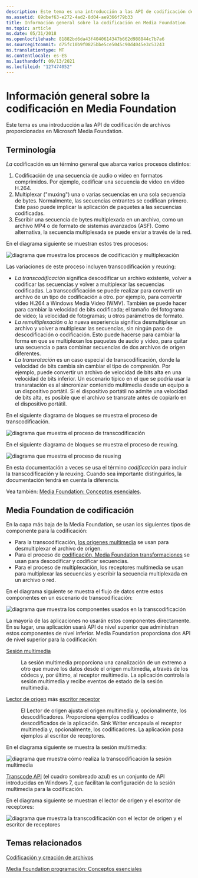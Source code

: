 ```yaml
---
description: Este tema es una introducción a las API de codificación de archivos proporcionadas en Microsoft Media Foundation.
ms.assetid: 69dbef63-e272-4ad2-8d04-ae9366f79b33
title: Información general sobre la codificación en Media Foundation
ms.topic: article
ms.date: 05/31/2018
ms.openlocfilehash: 81882bd6da43f4040614347b662d988844c7b7a6
ms.sourcegitcommit: d75fc10b9f0825bbe5ce5045c90d4045e3c53243
ms.translationtype: MT
ms.contentlocale: es-ES
ms.lasthandoff: 09/13/2021
ms.locfileid: "127474052"
---
```

# <a name="overview-of-encoding-in-media-foundation"></a>Información general sobre la codificación en Media Foundation

Este tema es una introducción a las API de codificación de archivos proporcionadas en Microsoft Media Foundation.

## <a name="terminology"></a>Terminología

*La* codificación es un término general que abarca varios procesos distintos:

1.  Codificación de una secuencia de audio o vídeo en formatos comprimidos. Por ejemplo, codificar una secuencia de vídeo en vídeo H.264.
2.  Multiplexar ("muxing") una o varias secuencias en una sola secuencia de bytes. Normalmente, las secuencias entrantes se codifican primero. Este paso puede implicar la aplicación de paquetes a las secuencias codificadas.
3.  Escribir una secuencia de bytes multiplexada en un archivo, como un archivo MP4 o de formato de sistemas avanzados (ASF). Como alternativa, la secuencia multiplexada se puede enviar a través de la red.

En el diagrama siguiente se muestran estos tres procesos:

![diagrama que muestra los procesos de codificación y multiplexación](images/encoding03.png)

Las variaciones de este proceso incluyen transcodificación y reuxing:

-   *La transcodificación* significa descodificar un archivo existente, volver a codificar las secuencias y volver a multiplexar las secuencias codificadas. La transcodificación se puede realizar para convertir un archivo de un tipo de codificación a otro. por ejemplo, para convertir vídeo H.264 a Windows Media Video (WMV). También se puede hacer para cambiar la velocidad de bits codificada; el tamaño del fotograma de vídeo; la velocidad de fotogramas; u otros parámetros de formato.
-   *La remultiplexación* o *la* nueva experiencia significa desmultiplexar un archivo y volver a multiplexar las secuencias, sin ningún paso de descodificación o codificación. Esto puede hacerse para cambiar la forma en que se multiplexan los paquetes de audio y vídeo, para quitar una secuencia o para combinar secuencias de dos archivos de origen diferentes.
-   *La transratación* es un caso especial de transcodificación, donde la velocidad de bits cambia sin cambiar el tipo de compresión. Por ejemplo, puede convertir un archivo de velocidad de bits alta en una velocidad de bits inferior. Un escenario típico en el que se podría usar la transratación es al sincronizar contenido multimedia desde un equipo a un dispositivo portátil. Si el dispositivo portátil no admite una velocidad de bits alta, es posible que el archivo se transrate antes de copiarlo en el dispositivo portátil.

En el siguiente diagrama de bloques se muestra el proceso de transcodificación.

![diagrama que muestra el proceso de transcodificación](images/encoding05.png)

En el siguiente diagrama de bloques se muestra el proceso de reuxing.

![diagrama que muestra el proceso de reuxing](images/encoding06.png)

En esta documentación a veces se usa el término *codificación* para incluir la transcodificación y la reuxing. Cuando sea importante distinguirlos, la documentación tendrá en cuenta la diferencia.

Vea también: [Media Foundation: Conceptos esenciales](media-foundation-programming--essential-concepts.md).

## <a name="media-foundation-encoding-architecture"></a>Media Foundation de codificación

En la capa más baja de la Media Foundation, se usan los siguientes tipos de componente para la codificación:

-   Para la transcodificación, [los orígenes multimedia](media-sources.md) se usan para desmultiplexar el archivo de origen.
-   Para el proceso de [codificación, Media Foundation transformaciones](media-foundation-transforms.md) se usan para descodificar y codificar secuencias.
-   Para el proceso de [](media-sinks.md) multiplexación, los receptores multimedia se usan para multiplexar las secuencias y escribir la secuencia multiplexada en un archivo o red.

En el diagrama siguiente se muestra el flujo de datos entre estos componentes en un escenario de transcodificación:

![diagrama que muestra los componentes usados en la transcodificación](images/encoding04.png)

La mayoría de las aplicaciones no usarán estos componentes directamente. En su lugar, una aplicación usará API de nivel superior que administran estos componentes de nivel inferior. Media Foundation proporciona dos API de nivel superior para la codificación:

<dl> <dt>

<span id="Media_Session"></span><span id="media_session"></span><span id="MEDIA_SESSION"></span>[Sesión multimedia](media-session.md)
</dt> <dd>

La sesión multimedia proporciona una canalización de un extremo a otro que mueve los datos desde el origen multimedia, a través de los códecs y, por último, al receptor multimedia. La aplicación controla la sesión multimedia y recibe eventos de estado de la sesión multimedia.

</dd> <dt>

<span id="Source_Reader_plus_Sink_Writer"></span><span id="source_reader_plus_sink_writer"></span><span id="SOURCE_READER_PLUS_SINK_WRITER"></span>[Lector de origen](source-reader.md) más [escritor receptor](sink-writer.md)
</dt> <dd>

El Lector de origen ajusta el origen multimedia y, opcionalmente, los descodificadores. Proporciona ejemplos codificados o descodificados de la aplicación. Sink Writer encapsula el receptor multimedia y, opcionalmente, los codificadores. La aplicación pasa ejemplos al escritor de receptores.

</dd> </dl>

En el diagrama siguiente se muestra la sesión multimedia:

![diagrama que muestra cómo realiza la transcodificación la sesión multimedia](images/encoding01.png)

[Transcode API](transcode-api.md) (el cuadro sombreado azul) es un conjunto de API introducidas en Windows 7, que facilitan la configuración de la sesión multimedia para la codificación.

En el diagrama siguiente se muestran el lector de origen y el escritor de receptores:

![diagrama que muestra la transcodificación con el lector de origen y el escritor de receptores](images/encoding02.png)

## <a name="related-topics"></a>Temas relacionados

<dl> <dt>

[Codificación y creación de archivos](encoding-and-file-authoring.md)
</dt> <dt>

[Media Foundation programación: Conceptos esenciales](media-foundation-programming--essential-concepts.md)
</dt> </dl>

 

 



